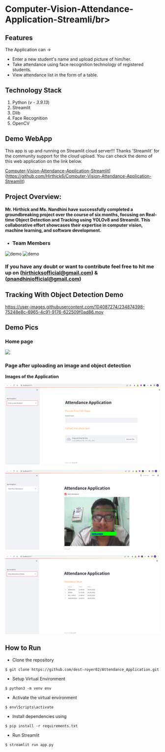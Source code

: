 # Computer-Vision-Attendance-Application-Streamli/br>
## Features
The Application can ->
* Enter a new student's name and upload picture of him/her.
* Take attendance using face recognition technology of registered students.
* View attendance list in the form of a table. </br>
## Technology Stack
1. Python (*v - 3.9.13*)
2. Streamlit
3. Dlib
4. Face Recognition
5. OpenCV </br>
## Demo WebApp

This app is up and running on Streamlit cloud server!!! Thanks 'Streamlit' for the community support for the cloud upload. You can check the demo of this web application on the link below.

[Computer-Vision-Attendance-Application-Streamlit](https://github.com/Hirthick6/Computer-Vision-Attendance-Application-Streamlit)](https://github.com/Hirthick6/Computer-Vision-Attendance-Application-Streamlit)

## Project Overview:

#### Mr. Hirthick and Ms. Nandhini have successfully completed a groundbreaking project over the course of six months, focusing on Real-time Object Detection and Tracking using YOLOv8 and Streamlit. This collaborative effort showcases their expertise in computer vision, machine learning, and software development.

- ### Team Members
![demo](https://media.giphy.com/media/v1.Y2lkPTc5MGI3NjExMnBuZXZ0aGhqNTFtd3Q0MnBrbXUwcjBjNjI4M3JqcTFkaGw4eXdoeSZlcD12MV9pbnRlcm5hbF9naWZfYnlfaWQmY3Q9Zw/wXFdM9bohG4bqK2qOT/giphy.gif
)
![demo](https://media.giphy.com/media/v1.Y2lkPTc5MGI3NjExem4zOGJrdml6Y2J6bXBkeGk1MzdnN2ljeHA2NGM3OTFnOTF5ajFxdiZlcD12MV9pbnRlcm5hbF9naWZfYnlfaWQmY3Q9Zw/aYKfK57T7t8Ndraf66/giphy.gif)
###  If you have any doubt or want to contribute feel free to hit me up on (hirthicksofficial@gmail.com) & (pnandhiniofficial@gmail.com)
                                                                           
## Tracking With Object Detection Demo

<https://user-images.githubusercontent.com/104087274/234874398-75248e8c-6965-4c91-9176-622509f0ad86.mov>

## Demo Pics

### Home page

<img src="https://github.com/Hirthick6/YOLOv8-Object-Detection-and-Tracking-streamlit-/blob/main/assets/pic1.png" >

### Page after uploading an image and object detection

**Images of the Application**</br>

![Entry Page](https://github.com/dest-royer02/Attendance_Application/blob/main/Extras_for_Readme_File/2.png)
</br>

![Mark Attendance Page](https://github.com/dest-royer02/Attendance_Application/blob/main/Extras_for_Readme_File/3.png)
</br>

![View Attendance Page](https://github.com/dest-royer02/Attendance_Application/blob/main/Extras_for_Readme_File/4.png)

## How to Run
* Clone the repository

```
$ git clone https://github.com/dest-royer02/Attendance_Application.git
```
* Setup Virtual Environment

```
$ python3 -m venv env
```
* Activate the virtual environment

```
$ env\Scripts\activate
```
* Install dependencies using

```
$ pip install -r requirements.txt
```
* Run Streamlit

```
$ streamlit run app.py
```
</br>





